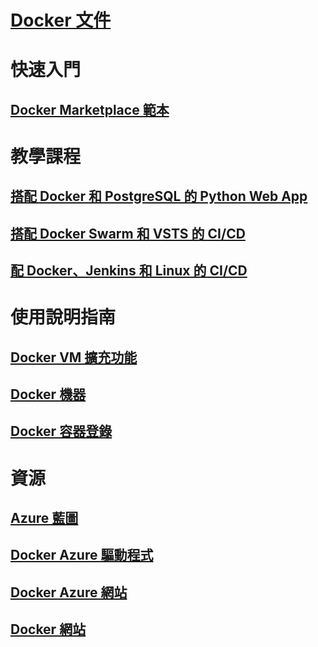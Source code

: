 # [Docker 文件](index.md)
# 快速入門
## [Docker Marketplace 範本](https://azuremarketplace.microsoft.com/en-us/marketplace/apps/CanonicalandMSOpenTech.DockerOnUbuntuServer1404LTS)
# 教學課程
## [搭配 Docker 和 PostgreSQL 的 Python Web App](/azure/app-service-web/app-service-web-tutorial-docker-python-postgresql-app)
## [搭配 Docker Swarm 和 VSTS 的 CI/CD](/azure/container-service/container-service-docker-swarm-mode-setup-ci-cd-acs-engine)
## [配 Docker、Jenkins 和 Linux 的 CI/CD](/azure/virtual-machines/linux/tutorial-jenkins-github-docker-cicd)
# 使用說明指南
## [Docker VM 擴充功能](/azure/virtual-machines/linux/dockerextension)
## [Docker 機器](/azure/virtual-machines/linux/docker-machine)
## [Docker 容器登錄](/azure/container-registry/container-registry-get-started-portal)
# 資源
## [Azure 藍圖](https://azure.microsoft.com/roadmap/)
## [Docker Azure 驅動程式](https://docs.docker.com/machine/drivers/azure/)
## [Docker Azure 網站](https://www.docker.com/docker-azure)
## [Docker 網站](https://docker.com)
